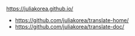 https://juliakorea.github.io/

- https://github.com/juliakorea/translate-home/
- https://github.com/juliakorea/translate-doc/
